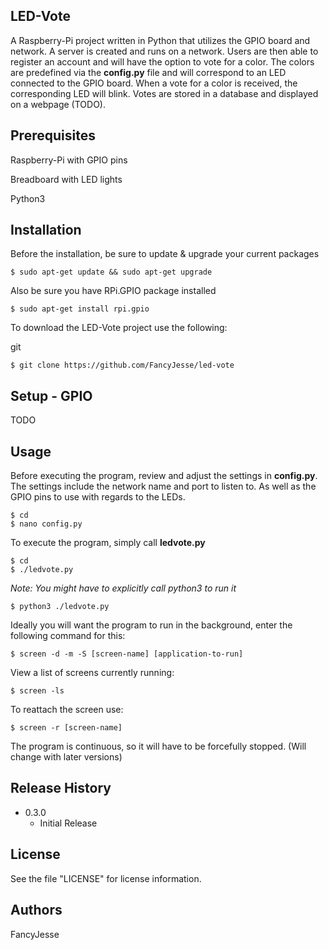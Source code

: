 LED-Vote
---------

A Raspberry-Pi project written in Python that utilizes the GPIO board and network.
A server is created and runs on a network. Users are then able to register an account and will
have the option to vote for a color. The colors are predefined via the **config.py** file and 
will correspond to an LED connected to the GPIO board. When a vote for a color is received, 
the corresponding LED will blink. Votes are stored in a database and displayed on a webpage (TODO).


Prerequisites
-------------

Raspberry-Pi with GPIO pins

Breadboard with LED lights

Python3


Installation
------------

Before the installation, be sure to update & upgrade your current packages
```
$ sudo apt-get update && sudo apt-get upgrade
```

Also be sure you have RPi.GPIO package installed
```
$ sudo apt-get install rpi.gpio
```

To download the LED-Vote project use the following:

git
```
$ git clone https://github.com/FancyJesse/led-vote
```


Setup - GPIO
------------

TODO


Usage
-----

Before executing the program, review and adjust the settings in **config.py**. The settings include the network name and port to listen to. As well as the GPIO pins to use with regards to the LEDs.
```
$ cd
$ nano config.py
```

To execute the program, simply call **ledvote.py**
```
$ cd
$ ./ledvote.py
```

*Note: You might have to explicitly call python3 to run it*
```
$ python3 ./ledvote.py
```

Ideally you will want the program to run in the background, enter the following command for this:
```
$ screen -d -m -S [screen-name] [application-to-run] 
```

View a list of screens currently running:
```
$ screen -ls
```

To reattach the screen use:
```
$ screen -r [screen-name]
```

The program is continuous, so it will have to be forcefully stopped. (Will change with later versions)


Release History
---------------

* 0.3.0
    * Initial Release


License
-------

See the file "LICENSE" for license information.


Authors
-------

FancyJesse
